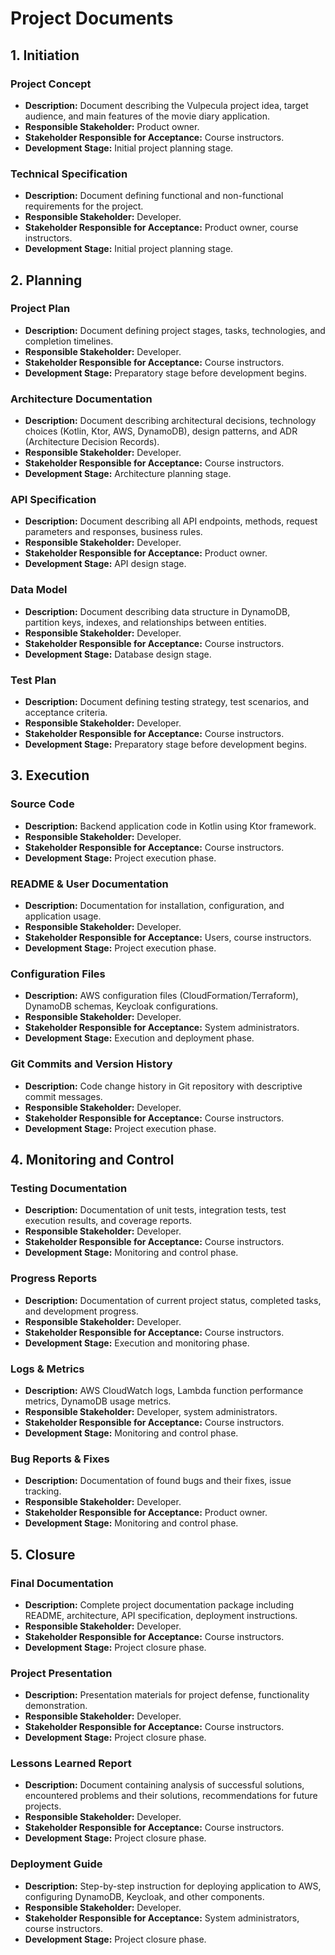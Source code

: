 # Project Documents

## 1. Initiation

### Project Concept
* **Description:** Document describing the Vulpecula project idea, target audience, and main features of the movie diary application.
* **Responsible Stakeholder:** Product owner.
* **Stakeholder Responsible for Acceptance:** Course instructors.
* **Development Stage:** Initial project planning stage.

### Technical Specification
* **Description:** Document defining functional and non-functional requirements for the project.
* **Responsible Stakeholder:** Developer.
* **Stakeholder Responsible for Acceptance:** Product owner, course instructors.
* **Development Stage:** Initial project planning stage.

## 2. Planning

### Project Plan
* **Description:** Document defining project stages, tasks, technologies, and completion timelines.
* **Responsible Stakeholder:** Developer.
* **Stakeholder Responsible for Acceptance:** Course instructors.
* **Development Stage:** Preparatory stage before development begins.

### Architecture Documentation
* **Description:** Document describing architectural decisions, technology choices (Kotlin, Ktor, AWS, DynamoDB), design patterns, and ADR (Architecture Decision Records).
* **Responsible Stakeholder:** Developer.
* **Stakeholder Responsible for Acceptance:** Course instructors.
* **Development Stage:** Architecture planning stage.

### API Specification
* **Description:** Document describing all API endpoints, methods, request parameters and responses, business rules.
* **Responsible Stakeholder:** Developer.
* **Stakeholder Responsible for Acceptance:** Product owner.
* **Development Stage:** API design stage.

### Data Model
* **Description:** Document describing data structure in DynamoDB, partition keys, indexes, and relationships between entities.
* **Responsible Stakeholder:** Developer.
* **Stakeholder Responsible for Acceptance:** Course instructors.
* **Development Stage:** Database design stage.

### Test Plan
* **Description:** Document defining testing strategy, test scenarios, and acceptance criteria.
* **Responsible Stakeholder:** Developer.
* **Stakeholder Responsible for Acceptance:** Course instructors.
* **Development Stage:** Preparatory stage before development begins.

## 3. Execution

### Source Code
* **Description:** Backend application code in Kotlin using Ktor framework.
* **Responsible Stakeholder:** Developer.
* **Stakeholder Responsible for Acceptance:** Course instructors.
* **Development Stage:** Project execution phase.

### README & User Documentation
* **Description:** Documentation for installation, configuration, and application usage.
* **Responsible Stakeholder:** Developer.
* **Stakeholder Responsible for Acceptance:** Users, course instructors.
* **Development Stage:** Project execution phase.

### Configuration Files
* **Description:** AWS configuration files (CloudFormation/Terraform), DynamoDB schemas, Keycloak configurations.
* **Responsible Stakeholder:** Developer.
* **Stakeholder Responsible for Acceptance:** System administrators.
* **Development Stage:** Execution and deployment phase.

### Git Commits and Version History
* **Description:** Code change history in Git repository with descriptive commit messages.
* **Responsible Stakeholder:** Developer.
* **Stakeholder Responsible for Acceptance:** Course instructors.
* **Development Stage:** Project execution phase.

## 4. Monitoring and Control

### Testing Documentation
* **Description:** Documentation of unit tests, integration tests, test execution results, and coverage reports.
* **Responsible Stakeholder:** Developer.
* **Stakeholder Responsible for Acceptance:** Course instructors.
* **Development Stage:** Monitoring and control phase.

### Progress Reports
* **Description:** Documentation of current project status, completed tasks, and development progress.
* **Responsible Stakeholder:** Developer.
* **Stakeholder Responsible for Acceptance:** Course instructors.
* **Development Stage:** Execution and monitoring phase.

### Logs & Metrics
* **Description:** AWS CloudWatch logs, Lambda function performance metrics, DynamoDB usage metrics.
* **Responsible Stakeholder:** Developer, system administrators.
* **Stakeholder Responsible for Acceptance:** Course instructors.
* **Development Stage:** Monitoring and control phase.

### Bug Reports & Fixes
* **Description:** Documentation of found bugs and their fixes, issue tracking.
* **Responsible Stakeholder:** Developer.
* **Stakeholder Responsible for Acceptance:** Product owner.
* **Development Stage:** Monitoring and control phase.

## 5. Closure

### Final Documentation
* **Description:** Complete project documentation package including README, architecture, API specification, deployment instructions.
* **Responsible Stakeholder:** Developer.
* **Stakeholder Responsible for Acceptance:** Course instructors.
* **Development Stage:** Project closure phase.

### Project Presentation
* **Description:** Presentation materials for project defense, functionality demonstration.
* **Responsible Stakeholder:** Developer.
* **Stakeholder Responsible for Acceptance:** Course instructors.
* **Development Stage:** Project closure phase.

### Lessons Learned Report
* **Description:** Document containing analysis of successful solutions, encountered problems and their solutions, recommendations for future projects.
* **Responsible Stakeholder:** Developer.
* **Stakeholder Responsible for Acceptance:** Course instructors.
* **Development Stage:** Project closure phase.

### Deployment Guide
* **Description:** Step-by-step instruction for deploying application to AWS, configuring DynamoDB, Keycloak, and other components.
* **Responsible Stakeholder:** Developer.
* **Stakeholder Responsible for Acceptance:** System administrators, course instructors.
* **Development Stage:** Project closure phase.